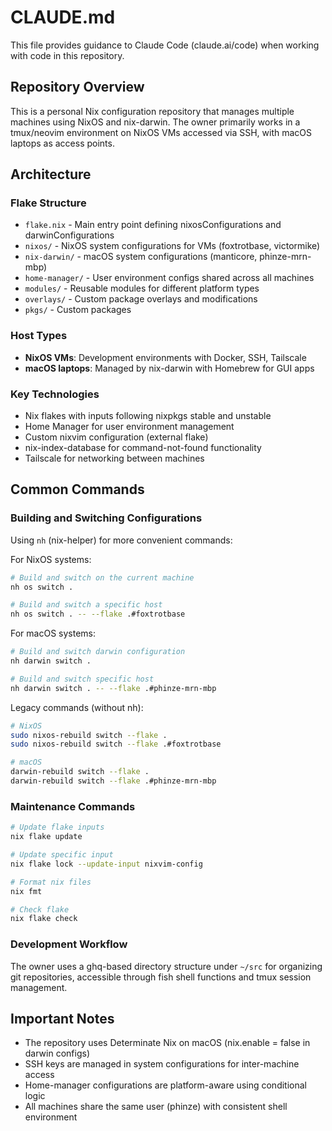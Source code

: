 # CLAUDE.md

This file provides guidance to Claude Code (claude.ai/code) when working with code in this repository.

## Repository Overview

This is a personal Nix configuration repository that manages multiple machines using NixOS and nix-darwin. The owner primarily works in a tmux/neovim environment on NixOS VMs accessed via SSH, with macOS laptops as access points.

## Architecture

### Flake Structure
- `flake.nix` - Main entry point defining nixosConfigurations and darwinConfigurations
- `nixos/` - NixOS system configurations for VMs (foxtrotbase, victormike)
- `nix-darwin/` - macOS system configurations (manticore, phinze-mrn-mbp)
- `home-manager/` - User environment configs shared across all machines
- `modules/` - Reusable modules for different platform types
- `overlays/` - Custom package overlays and modifications
- `pkgs/` - Custom packages

### Host Types
- **NixOS VMs**: Development environments with Docker, SSH, Tailscale
- **macOS laptops**: Managed by nix-darwin with Homebrew for GUI apps

### Key Technologies
- Nix flakes with inputs following nixpkgs stable and unstable
- Home Manager for user environment management
- Custom nixvim configuration (external flake)
- nix-index-database for command-not-found functionality
- Tailscale for networking between machines

## Common Commands

### Building and Switching Configurations

Using `nh` (nix-helper) for more convenient commands:

For NixOS systems:
```bash
# Build and switch on the current machine
nh os switch .

# Build and switch a specific host
nh os switch . -- --flake .#foxtrotbase
```

For macOS systems:
```bash
# Build and switch darwin configuration
nh darwin switch .

# Build and switch specific host
nh darwin switch . -- --flake .#phinze-mrn-mbp
```

Legacy commands (without nh):
```bash
# NixOS
sudo nixos-rebuild switch --flake .
sudo nixos-rebuild switch --flake .#foxtrotbase

# macOS
darwin-rebuild switch --flake .
darwin-rebuild switch --flake .#phinze-mrn-mbp
```

### Maintenance Commands

```bash
# Update flake inputs
nix flake update

# Update specific input
nix flake lock --update-input nixvim-config

# Format nix files
nix fmt

# Check flake
nix flake check
```

### Development Workflow

The owner uses a ghq-based directory structure under `~/src` for organizing git repositories, accessible through fish shell functions and tmux session management.

## Important Notes

- The repository uses Determinate Nix on macOS (nix.enable = false in darwin configs)
- SSH keys are managed in system configurations for inter-machine access
- Home-manager configurations are platform-aware using conditional logic
- All machines share the same user (phinze) with consistent shell environment
